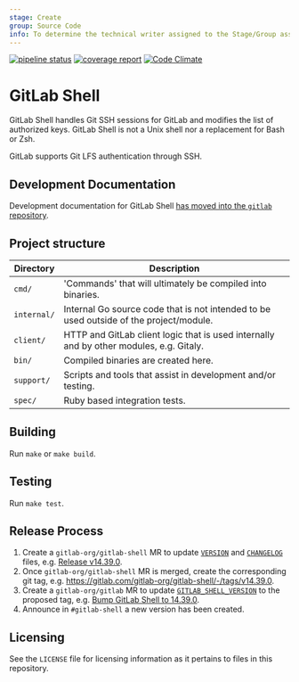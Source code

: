 ```yaml
---
stage: Create
group: Source Code
info: To determine the technical writer assigned to the Stage/Group associated with this page, see https://about.gitlab.com/handbook/engineering/ux/technical-writing/#assignments
---
```


[![pipeline status](https://gitlab.com/gitlab-org/gitlab-shell/badges/main/pipeline.svg)](https://gitlab.com/gitlab-org/gitlab-shell/-/pipelines?ref=main)
[![coverage report](https://gitlab.com/gitlab-org/gitlab-shell/badges/main/coverage.svg)](https://gitlab.com/gitlab-org/gitlab-shell/-/pipelines?ref=main)
[![Code Climate](https://codeclimate.com/github/gitlabhq/gitlab-shell.svg)](https://codeclimate.com/github/gitlabhq/gitlab-shell)

# GitLab Shell

GitLab Shell handles Git SSH sessions for GitLab and modifies the list of
authorized keys. GitLab Shell is not a Unix shell nor a replacement for Bash or Zsh.

GitLab supports Git LFS authentication through SSH.

## Development Documentation

Development documentation for GitLab Shell [has moved into the `gitlab` repository](https://docs.gitlab.com/ee/development/gitlab_shell/).

## Project structure

| Directory | Description |
|-----------|-------------|
| `cmd/` | 'Commands' that will ultimately be compiled into binaries. |
| `internal/` | Internal Go source code that is not intended to be used outside of the project/module. |
| `client/` | HTTP and GitLab client logic that is used internally and by other modules, e.g. Gitaly. |
| `bin/` | Compiled binaries are created here. |
| `support/` | Scripts and tools that assist in development and/or testing. |
| `spec/` | Ruby based integration tests. |

## Building

Run `make` or `make build`.

## Testing

Run `make test`.

## Release Process

1. Create a `gitlab-org/gitlab-shell` MR to update [`VERSION`](https://gitlab.com/gitlab-org/gitlab-shell/-/blob/main/VERSION) and [`CHANGELOG`](https://gitlab.com/gitlab-org/gitlab-shell/-/blob/main/CHANGELOG) files, e.g. [Release v14.39.0](https://gitlab.com/gitlab-org/gitlab-shell/-/merge_requests/1123).
2. Once `gitlab-org/gitlab-shell` MR is merged, create the corresponding git tag, e.g. https://gitlab.com/gitlab-org/gitlab-shell/-/tags/v14.39.0.
3. Create a `gitlab-org/gitlab` MR to update [`GITLAB_SHELL_VERSION`](https://gitlab.com/gitlab-org/gitlab/-/blob/master/GITLAB_SHELL_VERSION) to the proposed tag, e.g. [Bump GitLab Shell to 14.39.0](https://gitlab.com/gitlab-org/gitlab/-/merge_requests/162661).
4. Announce in `#gitlab-shell` a new version has been created.

## Licensing

See the `LICENSE` file for licensing information as it pertains to files in
this repository.
